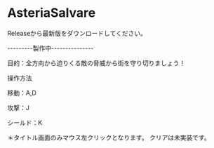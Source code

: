 # AsteriaSalvare

Releaseから最新版をダウンロードしてください。

---------製作中---------------

目的：全方向から迫りくる敵の脅威から街を守り切りましょう！

操作方法

 移動：A,D

 攻撃：J
 
 シールド：K

＊タイトル画面のみマウス左クリックとなります。
クリアは未実装です。